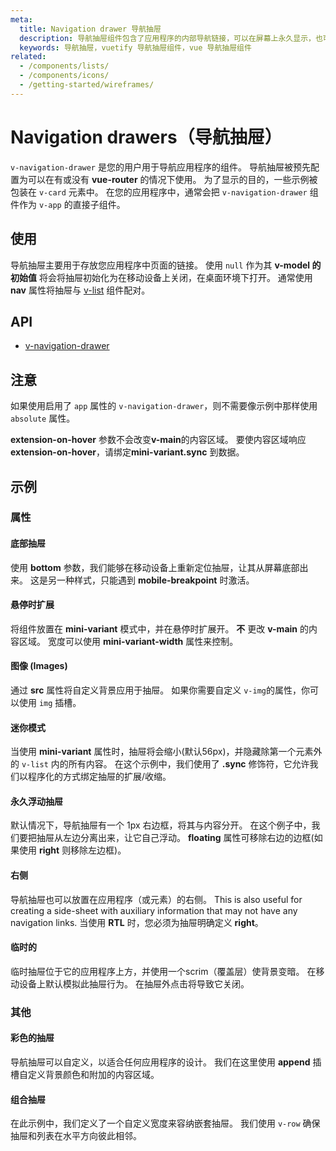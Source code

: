 ```yaml
---
meta:
  title: Navigation drawer 导航抽屉
  description: 导航抽屉组件包含了应用程序的内部导航链接，可以在屏幕上永久显示，也可以通过程序控制。
  keywords: 导航抽屉，vuetify 导航抽屉组件，vue 导航抽屉组件
related:
  - /components/lists/
  - /components/icons/
  - /getting-started/wireframes/
---
```


# Navigation drawers（导航抽屉）

`v-navigation-drawer` 是您的用户用于导航应用程序的组件。 导航抽屉被预先配置为可以在有或没有 **vue-router** 的情况下使用。 为了显示的目的，一些示例被包装在 `v-card` 元素中。 在您的应用程序中，通常会把 `v-navigation-drawer` 组件作为 `v-app` 的直接子组件。

<entry-ad />

## 使用

导航抽屉主要用于存放您应用程序中页面的链接。 使用 `null` 作为其 **v-model 的初始值** 将会将抽屉初始化为在移动设备上关闭，在桌面环境下打开。 通常使用 **nav** 属性将抽屉与 [v-list](/components/lists) 组件配对。

<example file="v-navigation-drawer/usage" />

## API

- [v-navigation-drawer](/api/v-navigation-drawer)

<inline-api page="components/navigation-drawers" />

## 注意

<alert type="error">

  如果使用启用了 `app` 属性的 `v-navigation-drawer`，则不需要像示例中那样使用 `absolute` 属性。

</alert>

<alert type="info">

  **extension-on-hover** 参数不会改变**v-main**的内容区域。 要使内容区域响应**extension-on-hover**，请绑定**mini-variant.sync** 到数据。

</alert>

## 示例

### 属性

#### 底部抽屉

使用 **bottom** 参数，我们能够在移动设备上重新定位抽屉，让其从屏幕底部出来。 这是另一种样式，只能遇到 **mobile-breakpoint** 时激活。

<example file="v-navigation-drawer/prop-bottom-drawer" />

#### 悬停时扩展

将组件放置在 **mini-variant** 模式中，并在悬停时扩展开。 **不** 更改 **v-main** 的内容区域。 宽度可以使用 **mini-variant-width** 属性来控制。

<example file="v-navigation-drawer/prop-expand-on-hover" />

#### 图像 (Images)

通过 **src** 属性将自定义背景应用于抽屉。 如果你需要自定义 `v-img`的属性，你可以使用 `img` 插槽。

<example file="v-navigation-drawer/prop-images" />

#### 迷你模式

当使用 **mini-variant** 属性时，抽屉将会缩小(默认56px)，并隐藏除第一个元素外的 `v-list` 内的所有内容。 在这个示例中，我们使用了 **.sync** 修饰符，它允许我们以程序化的方式绑定抽屉的扩展/收缩。

<example file="v-navigation-drawer/prop-mini-variant" />

#### 永久浮动抽屉

默认情况下，导航抽屉有一个 1px 右边框，将其与内容分开。 在这个例子中，我们要把抽屉从左边分离出来，让它自己浮动。 **floating** 属性可移除右边的边框(如果使用 **right** 则移除左边框)。

<example file="v-navigation-drawer/prop-permanent-and-floating" />

#### 右侧

导航抽屉也可以放置在应用程序（或元素）的右侧。 This is also useful for creating a side-sheet with auxiliary information that may not have any navigation links. 当使用 **RTL** 时，您必须为抽屉明确定义 **right**。

<example file="v-navigation-drawer/prop-right" />

#### 临时的

临时抽屉位于它的应用程序上方，并使用一个scrim（覆盖层）使背景变暗。 在移动设备上默认模拟此抽屉行为。 在抽屉外点击将导致它关闭。

<example file="v-navigation-drawer/prop-temporary" />

### 其他

#### 彩色的抽屉

导航抽屉可以自定义，以适合任何应用程序的设计。 我们在这里使用 **append** 插槽自定义背景颜色和附加的内容区域。

<example file="v-navigation-drawer/misc-colored" />

#### 组合抽屉

在此示例中，我们定义了一个自定义宽度来容纳嵌套抽屉。 我们使用 `v-row` 确保抽屉和列表在水平方向彼此相邻。

<example file="v-navigation-drawer/misc-combined" />

<backmatter />
